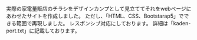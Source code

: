 実際の家電量販店のチラシをデザインカンプとして見立ててそれをwebページにあわせたサイトを作成しました。
ただし、「HTML、CSS、Bootstarap5」でできる範囲で再現しました。 
レスポンシブ対応にしております。
詳細は「kaden-port.txt」に記載しております。
